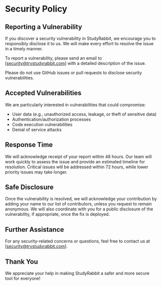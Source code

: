 # Security Policy

## Reporting a Vulnerability
If you discover a security vulnerability in StudyRabbit, we encourage you to responsibly disclose it to us. We will make every effort to resolve the issue in a timely manner. 

To report a vulnerability, please send an email to [security@trystudyrabbit.com] with a detailed description of the issue.

Please do not use GitHub issues or pull requests to disclose security vulnerabilities.

## Accepted Vulnerabilities
We are particularly interested in vulnerabilities that could compromise:
- User data (e.g., unauthorized access, leakage, or theft of sensitive data)
- Authentication/authorization processes
- Code execution vulnerabilities
- Denial of service attacks

## Response Time
We will acknowledge receipt of your report within 48 hours. Our team will work quickly to assess the issue and provide an estimated timeline for resolution. Critical issues will be addressed within 72 hours, while lower priority issues may take longer.

## Safe Disclosure
Once the vulnerability is resolved, we will acknowledge your contribution by adding your name to our list of contributors, unless you request to remain anonymous. We will also coordinate with you for a public disclosure of the vulnerability, if appropriate, once the fix is deployed.

## Further Assistance
For any security-related concerns or questions, feel free to contact us at [security@trystudyrabbit.com].

## Thank You
We appreciate your help in making StudyRabbit a safer and more secure tool for everyone!
